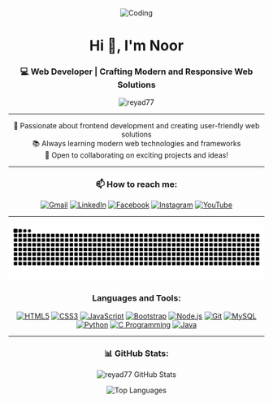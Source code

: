 <div align="center">
<img align="center" alt="Coding" width="400" src="https://mir-s3-cdn-cf.behance.net/project_modules/max_1200/eb0f2c114445403.603bc566bd64d.gif">
</div>
<h1 align="center">Hi 👋, I'm Noor</h1>

<h3 align="center">💻 Web Developer | Crafting Modern and Responsive Web Solutions</h3>
<p align="center">
  <img src="https://komarev.com/ghpvc/?username=reyad77&label=Profile%20views&color=0e75b6&style=flat" alt="reyad77" />
</p>

---

<p align="center">
  🌟 Passionate about frontend development and creating user-friendly web solutions <br>
  📚 Always learning modern web technologies and frameworks <br>
  🚀 Open to collaborating on exciting projects and ideas!
</p>



---

<h3 align="center">📫 How to reach me:</h3>
<p align="center">
  <a href="mailto:latif.tajnoor@gmail.com"><img src="https://img.icons8.com/color/48/000000/gmail--v1.png" alt="Gmail" /></a>
  <a href="https://linkedin.com/in/latif-taj-noor-5b95b9129" target="blank"><img src="https://img.icons8.com/color/48/000000/linkedin.png" alt="LinkedIn" /></a>
  <a href="https://fb.com/taz2807" target="blank"><img src="https://img.icons8.com/color/48/000000/facebook-new.png" alt="Facebook" /></a>
  <a href="https://instagram.com/lateef_taz_noor" target="blank"><img src="https://img.icons8.com/fluency/48/000000/instagram-new.png" alt="Instagram" /></a>
  <a href="https://www.youtube.com/c/taizhou university global 台院国际" target="blank"><img src="https://img.icons8.com/color/48/000000/youtube-play.png" alt="YouTube" /></a>
</p>

---


<div align="center">
<picture>
    <source media="(prefers-color-scheme: dark)" srcset="https://raw.githubusercontent.com/Reyad77/Reyad77/output/github-snake-dark.svg"/>
    <source media="(prefers-color-scheme: light)" srcset="https://raw.githubusercontent.com/Reyad77/Reyad77/output/github-snake.svg"/>
    <img alt="github-snake" src="https://raw.githubusercontent.com/Reyad77/Reyad77/output/github-snake.svg"/>
</picture>
</div>

<h3 align="center">Languages and Tools:</h3>
<p align="center">
  <a href="https://developer.mozilla.org/en-US/docs/Web/HTML" target="_blank"><img src="https://img.icons8.com/color/48/000000/html-5.png" alt="HTML5" /></a>
  <a href="https://developer.mozilla.org/en-US/docs/Web/CSS" target="_blank"><img src="https://img.icons8.com/color/48/000000/css3.png" alt="CSS3" /></a>
  <a href="https://developer.mozilla.org/en-US/docs/Web/JavaScript" target="_blank"><img src="https://img.icons8.com/color/48/000000/javascript--v1.png" alt="JavaScript" /></a>
  <a href="https://getbootstrap.com/" target="_blank"><img src="https://img.icons8.com/color/48/000000/bootstrap.png" alt="Bootstrap" /></a>
  <a href="https://nodejs.org/" target="_blank"><img src="https://img.icons8.com/color/48/000000/nodejs.png" alt="Node.js" /></a>
  <a href="https://git-scm.com/" target="_blank"><img src="https://img.icons8.com/color/48/000000/git.png" alt="Git" /></a>
  <a href="https://www.mysql.com/" target="_blank"><img src="https://img.icons8.com/color/48/000000/mysql-logo.png" alt="MySQL" /></a>
  <a href="https://www.python.org/" target="_blank"><img src="https://img.icons8.com/color/48/000000/python--v1.png" alt="Python" /></a>
  <a href="https://www.cprogramming.com/" target="_blank"><img src="https://img.icons8.com/color/48/000000/c-programming.png" alt="C Programming" /></a>
  <a href="https://www.java.com/" target="_blank"><img src="https://img.icons8.com/color/48/000000/java-coffee-cup-logo--v1.png" alt="Java" /></a>
</p>

---

<h3 align="center">📊 GitHub Stats:</h3>
<p align="center">
  <img src="https://github-readme-stats.vercel.app/api?username=reyad77&show_icons=true&theme=radical" alt="reyad77 GitHub Stats" />
</p>
<p align="center">
  <img src="https://github-readme-stats.vercel.app/api/top-langs/?username=reyad77&layout=compact&theme=radical" alt="Top Languages" />
</p>


